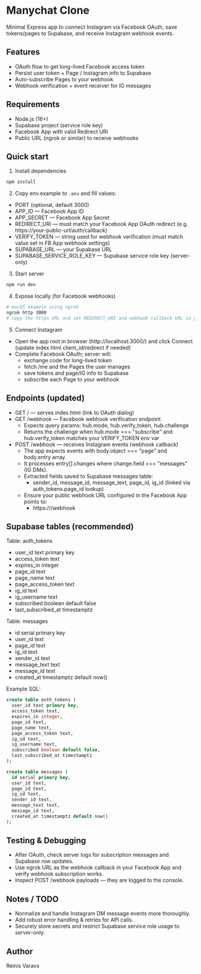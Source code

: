 # Manychat Clone

Minimal Express app to connect Instagram via Facebook OAuth, save tokens/pages to Supabase, and receive Instagram webhook events.

## Features

- OAuth flow to get long-lived Facebook access token
- Persist user token + Page / Instagram info to Supabase
- Auto-subscribe Pages to your webhook
- Webhook verification + event receiver for IG messages

## Requirements

- Node.js (16+)
- Supabase project (service role key)
- Facebook App with valid Redirect URI
- Public URL (ngrok or similar) to receive webhooks

## Quick start

1. Install dependencies

```sh
npm install
```

2. Copy env.example to `.env` and fill values:

- PORT (optional, default 3000)
- APP_ID — Facebook App ID
- APP_SECRET — Facebook App Secret
- REDIRECT_URI — must match your Facebook App OAuth redirect (e.g. https://your-public-url/auth/callback)
- VERIFY_TOKEN — string used for webhook verification (must match value set in FB App webhook settings)
- SUPABASE_URL — your Supabase URL
- SUPABASE_SERVICE_ROLE_KEY — Supabase service role key (server-only)

3. Start server

```sh
npm run dev
```

4. Expose locally (for Facebook webhooks)

```sh
# macOS example using ngrok
ngrok http 3000
# copy the https URL and set REDIRECT_URI and webhook callback URL in your Facebook App
```

5. Connect Instagram

- Open the app root in browser (http://localhost:3000/) and click Connect (update index.html client_id/redirect if needed)
- Complete Facebook OAuth; server will:
  - exchange code for long-lived token
  - fetch /me and the Pages the user manages
  - save tokens and page/IG info to Supabase
  - subscribe each Page to your webhook

## Endpoints (updated)

- GET / — serves index.html (link to OAuth dialog)
- GET /webhook — Facebook webhook verification endpoint
  - Expects query params: hub.mode, hub.verify_token, hub.challenge
  - Returns the challenge when hub.mode === "subscribe" and hub.verify_token matches your VERIFY_TOKEN env var
- POST /webhook — receives Instagram events (webhook callback)
  - The app expects events with body.object === "page" and body.entry array.
  - It processes entry[].changes where change.field === "messages" (IG DMs).
  - Extracted fields saved to Supabase messages table:
    - sender_id, message_id, message_text, page_id, ig_id (linked via auth_tokens.page_id lookup)
  - Ensure your public webhook URL configured in the Facebook App points to:
    - https://<your-public-url>/webhook

## Supabase tables (recommended)

Table: auth_tokens

- user_id text primary key
- access_token text
- expires_in integer
- page_id text
- page_name text
- page_access_token text
- ig_id text
- ig_username text
- subscribed boolean default false
- last_subscribed_at timestamptz

Table: messages

- id serial primary key
- user_id text
- page_id text
- ig_id text
- sender_id text
- message_text text
- message_id text
- created_at timestamptz default now()

Example SQL:

```sql
create table auth_tokens (
  user_id text primary key,
  access_token text,
  expires_in integer,
  page_id text,
  page_name text,
  page_access_token text,
  ig_id text,
  ig_username text,
  subscribed boolean default false,
  last_subscribed_at timestamptz
);

create table messages (
  id serial primary key,
  user_id text,
  page_id text,
  ig_id text,
  sender_id text,
  message_text text,
  message_id text,
  created_at timestamptz default now()
);
```

## Testing & Debugging

- After OAuth, check server logs for subscription messages and Supabase row updates.
- Use ngrok URL as the webhook callback in your Facebook App and verify webhook subscription works.
- Inspect POST /webhook payloads — they are logged to the console.

## Notes / TODO

- Normalize and handle Instagram DM message events more thoroughly.
- Add robust error handling & retries for API calls.
- Securely store secrets and restrict Supabase service role usage to server-only.

## Author

Reinis Varavs
